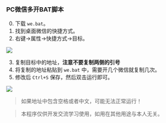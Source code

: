 ### PC微信多开BAT脚本
0. 下载 `we.bat`。
1. 找到桌面微信的快捷方式。
2. 右键->属性->快捷方式->目标。

![](https://static.zixiaoyun.com/i/2023/04/15/5i4g.png)

3. 复制目标中的地址，**注意不要复制两侧的引号**
4. 将复制的地址粘贴到 `we.bat` 中，需要开几个微信就复制几次。
5. 修改后 `Ctrl+S` 保存，然后双击运行即可。

![](https://static.zixiaoyun.com/i/2023/04/15/12bty.png)
> 如果地址中包含空格或者中文，可能无法正常运行！

> 本程序仅供开发交流学习使用，如用在其他用途与本人无关。